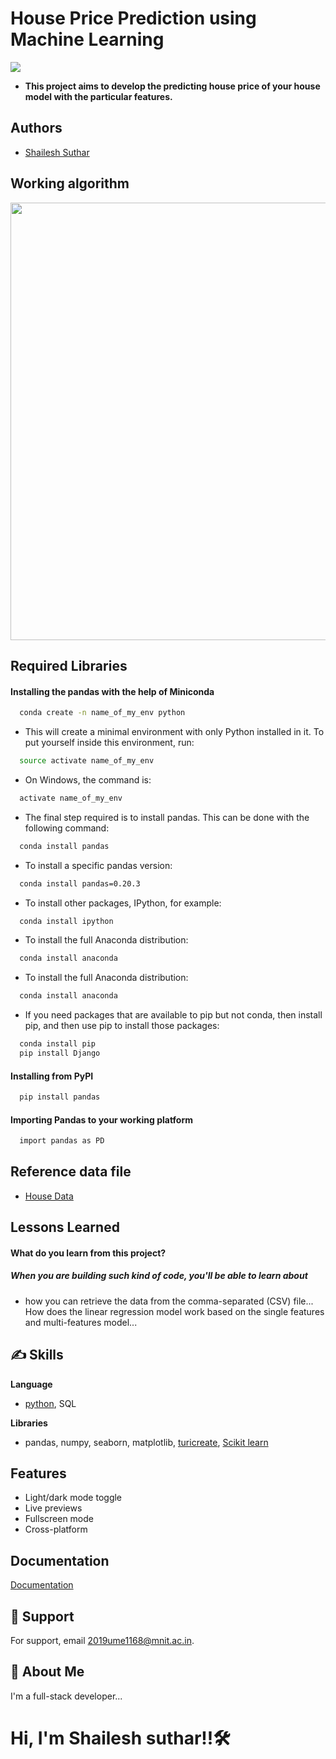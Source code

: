 # House Price Prediction using Machine Learning
![](https://media.giphy.com/media/xUn3Cs4vOj9CRHY07u/giphy.gif)
- **This project aims to develop the predicting house price of your house model with the particular features.**




                                                                                                               
## Authors

- [Shailesh Suthar](https://github.com/shaileshsuthar675/)


## Working algorithm

<p float='left'>
  <img src='https://nycdsa-blog-files.s3.us-east-2.amazonaws.com/2021/03/chaitali-majumder/ds-process-steps.jpg-950578-HPpgFyfk-1024x478.jpg' width=700>
</p>


## Required Libraries

#### Installing the pandas with the help of Miniconda
```bash
  conda create -n name_of_my_env python
```
- This will create a minimal environment with only Python installed in it. To put yourself inside this environment, run:
```bash
  source activate name_of_my_env
```
- On Windows, the command is:
```bash
  activate name_of_my_env
```
- The final step required is to install pandas. This can be done with the following command:
```bash
  conda install pandas
```
- To install a specific pandas version:
```bash
  conda install pandas=0.20.3
```
- To install other packages, IPython, for example:
```bash
  conda install ipython
```
- To install the full Anaconda distribution:
```bash
  conda install anaconda
```
- To install the full Anaconda distribution:
```bash
  conda install anaconda
```
- If you need packages that are available to pip but not conda, then install pip, and then use pip to install those packages:
```bash
  conda install pip
  pip install Django
```
#### Installing from PyPI
```bash
  pip install pandas
```
#### Importing Pandas to your working platform
```bash
  import pandas as PD
```
## Reference data file
- [House Data](https://drive.google.com/file/d/11dyXXn0fUOHa2_PyX4b7XwvsoIL2K_Fn/view?usp=sharing)

## Lessons Learned
#### What do you learn from this project?
##### When you are building such kind of code, you'll be able to learn about
- how you can retrieve the data from the comma-separated (CSV) file...
How does the linear regression model work based on the single features and multi-features model...


## ✍️ Skills
**Language**
- [python](https://www.python.org/), SQL

**Libraries**
- pandas, numpy, seaborn, matplotlib, [turicreate](https://github.com/apple/turicreate), [Scikit learn](https://scikit-learn.org/stable/) 


## Features

- Light/dark mode toggle
- Live previews
- Fullscreen mode
- Cross-platform


## Documentation

[Documentation](https://linktodocumentation)



## 🤙 Support

For support, email 2019ume1168@mnit.ac.in.


## 🚀 About Me
I'm a full-stack developer...
# Hi, I'm Shailesh suthar!!🛠 
